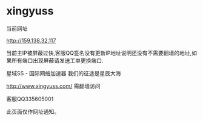 # xingyuss


当前网址

http://159.138.32.117

当前主IP被屏蔽过快,客服QQ签名没有更新IP地址说明还没有不需要翻墙的地址,如果所有端口出现屏蔽请发送工单更换端口.


星域SS - 国际网络加速器 我们的征途是星辰大海

http://www.xingyuss.com/  需翻墙访问

客服QQ335605001

此页面仅作网址通知。

